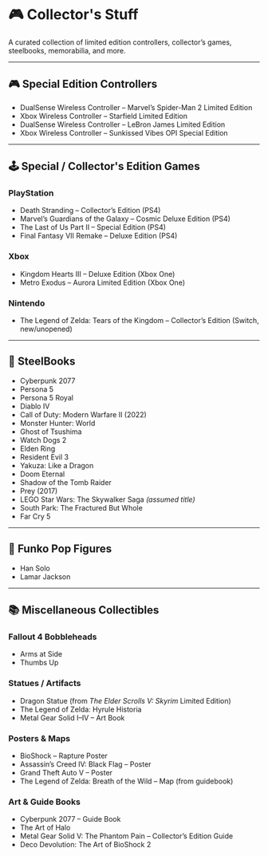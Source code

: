 # 🎮 Collector's Stuff

A curated collection of limited edition controllers, collector’s games, steelbooks, memorabilia, and more.

---

## 🎮 Special Edition Controllers

- DualSense Wireless Controller – Marvel’s Spider-Man 2 Limited Edition  
- Xbox Wireless Controller – Starfield Limited Edition  
- DualSense Wireless Controller – LeBron James Limited Edition  
- Xbox Wireless Controller – Sunkissed Vibes OPI Special Edition  

---

## 🕹️ Special / Collector's Edition Games

### PlayStation  
- Death Stranding – Collector’s Edition (PS4)  
- Marvel’s Guardians of the Galaxy – Cosmic Deluxe Edition (PS4)  
- The Last of Us Part II – Special Edition (PS4)  
- Final Fantasy VII Remake – Deluxe Edition (PS4)  

### Xbox  
- Kingdom Hearts III – Deluxe Edition (Xbox One)  
- Metro Exodus – Aurora Limited Edition (Xbox One)  

### Nintendo  
- The Legend of Zelda: Tears of the Kingdom – Collector’s Edition (Switch, new/unopened)  

---

## 🧲 SteelBooks

- Cyberpunk 2077  
- Persona 5  
- Persona 5 Royal  
- Diablo IV  
- Call of Duty: Modern Warfare II (2022)  
- Monster Hunter: World  
- Ghost of Tsushima  
- Watch Dogs 2  
- Elden Ring  
- Resident Evil 3  
- Yakuza: Like a Dragon  
- Doom Eternal  
- Shadow of the Tomb Raider  
- Prey (2017)  
- LEGO Star Wars: The Skywalker Saga *(assumed title)*  
- South Park: The Fractured But Whole  
- Far Cry 5  

---

## 🧸 Funko Pop Figures

- Han Solo  
- Lamar Jackson  

---

## 📚 Miscellaneous Collectibles

### Fallout 4 Bobbleheads  
- Arms at Side  
- Thumbs Up  

### Statues / Artifacts  
- Dragon Statue (from *The Elder Scrolls V: Skyrim* Limited Edition)  
- The Legend of Zelda: Hyrule Historia  
- Metal Gear Solid I–IV – Art Book  

### Posters & Maps  
- BioShock – Rapture Poster  
- Assassin’s Creed IV: Black Flag – Poster  
- Grand Theft Auto V – Poster  
- The Legend of Zelda: Breath of the Wild – Map (from guidebook)  

### Art & Guide Books  
- Cyberpunk 2077 – Guide Book  
- The Art of Halo  
- Metal Gear Solid V: The Phantom Pain – Collector’s Edition Guide  
- Deco Devolution: The Art of BioShock 2

